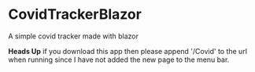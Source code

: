 # CovidTrackerBlazor

A simple covid tracker made with blazor 

**Heads Up** if you download this app then please append '/Covid' to the url when running since I have not added the new page to the menu bar. 
